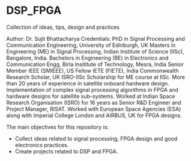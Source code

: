 # DSP_FPGA
Collection of ideas, tips, design and practices

Author: Dr. Sujit Bhattacharya 
Credentials:  PhD in Signal Processing and Communication Engineering, University of Edinburgh, UK
              Masters in Engineering (ME) in Signal Processing, Indian Institute of Science (IISc), Bangalore, India.
              Bachelors in Engineering (BE) in Electronics and Communication Engg, Birla Insititute of Technology, Mesra, India
              Senior Member IEEE (SMIEEE), US
              Fellow IETE (FIETE), India
              Commonwealth Research Scholar, UK
              ISRO-IISc Scholarship for ME course at IISc.
              More than 20 years of experience in satellite onboard hardware design. 
              Implementation of complex signal processing algorithms in FPGA and hardware designs for satellite sub-systems.
              Worked at Indian Space Research Organisation (ISRO) for 16 years as Senior R&D Engineer and Project Manager, RISAT.
              Worked with European Space Agencies (ESA) along with Imperial College London and AIRBUS, UK for FPGA designs.

The main objectives for this repository is:

* Collect ideas related to signal processing, FPGA design and good electronics practices.
* Create projects related to DSP and FPGA.
              
